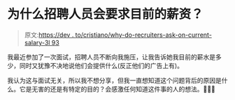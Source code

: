 # 为什么招聘人员会要求目前的薪资？

> 原文:[https://dev . to/cristiano/why-do-recruiters-ask-on-current-salary-3l 93](https://dev.to/cristiano/why-do-recruiters-ask-for-current-salary-3l93)

我最近参加了一次面试，招聘人员不断向我施压，让我告诉她我目前的薪水是多少，同时又犹豫不决地说他们会提供什么(反正他们的广告上有)。

我认为这与面试无关，所以我不想分享，但我一直想知道这个问题背后的原因是什么。它是无害的还是有特定的目的？会感激任何知道这件事的人的想法。🙇🏻‍♂️
